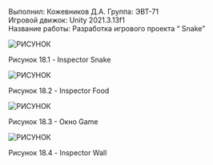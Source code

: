 Выполнил: Кожевников Д.А. 
Группа: ЭВТ-71  
Игровой движок: Unity 2021.3.13f1  
Название работы: Разработка игрового проекта “ Snake”



![РИСУНОК](https://gspics.org/images/2022/12/03/0XeGjK.png)  

Рисунок 18.1 - Inspector Snake

![РИСУНОК](https://gspics.org/images/2022/12/03/0Xe3gn.png)  

Рисунок 18.2 - Inspector Food

![РИСУНОК](https://gspics.org/images/2022/12/03/0Xe6Zu.png)  

Рисунок 18.3 - Окно Game

![РИСУНОК](https://gspics.org/images/2022/12/03/0XeX19.png)  

Рисунок 18.4 - Inspector Wall
